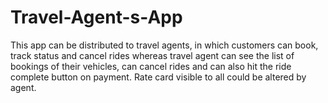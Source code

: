# Travel-Agent-s-App
This app can be distributed to travel agents, in which customers can book, track status and cancel rides whereas travel agent can see the list of bookings of their vehicles, can cancel rides and can also hit the ride complete button on payment. Rate card visible to all could be altered by agent.
